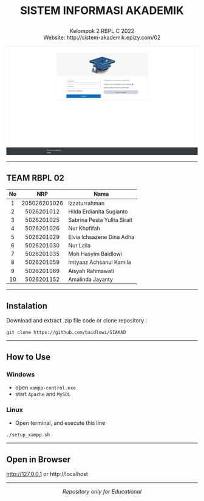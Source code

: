 # <p align="center"><strong>SISTEM INFORMASI AKADEMIK</strong><p>
<p align="center">Kelompok 2 RBPL C 2022 <br>
Website: http://sistem-akademik.epizy.com/02<p>

<a target="_blank">[![Website Preview](/locale/login_page.png)](http://sistem-akademik.epizy.com/02)</a>

***

## TEAM RBPL 02
| No | NRP | Nama |
| :---: | :---: | --- |
| 1 |  205026201026  | Izzaturrahman |
| 2 |  5026201012    | Hilda Erdianita Sugianto |
| 3 |  5026201025    | Sabrina Pesta Yulita Sirait |
| 4 |  5026201026    | Nur Khofifah |
| 5 |  5026201029    | Elvia Ichsazene Dina Adha |
| 6 |  5026201030    | Nur Laila |
| 7 |  5026201035    | Moh Hasyim Baidlowi |
| 8 |  5026201059    | Imtyaaz Achsanul Kamila |
| 9 |  5026201069    | Aisyah Rahmawati |
| 10 | 5026201152    | Amalinda Jayanty |

***

## Instalation
Download and extract .zip file code or clone repository :
```
git clone https://github.com/baidlowi/SIAKAD
```
***

## How to Use
### Windows
- open `xampp-control.exe` <br>
- start `Apache` and `MySQL`

### Linux
- Open terminal, and execute this line
```
./setup_xampp.sh
```
***

## Open in Browser
http://127.0.0.1 or http://localhost
***

<p align="center"><i>Repository only for Educational</i></p>